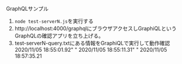 GraphQLサンプル

1. `node test-serverN.js`を実行する
2. http://localhost:4000/graphqlにブラウザアクセスしGraphiQLというGraphQLの確認アプリを立ち上げる。
3. test-serverN-query.txtにある情報をGraphiQLで実行して動作確認
2020/11/05 18:55:01.92"  " 
2020/11/05 18:55:11.31"  " 
2020/11/05 18:57:35.21  
